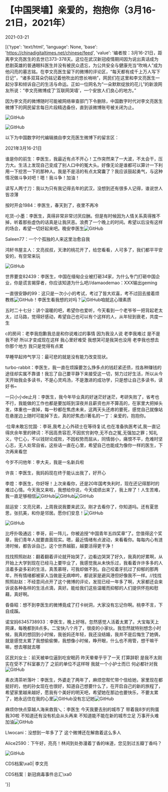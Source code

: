 # 【中国哭墙】亲爱的，抱抱你（3月16-21日，2021年）

2021-03-21

[{'type': 'text/html', 'language': None, 'base': 'https://chinadigitaltimes.net/chinese/feed', 'value': '编者按：3月16-21日，距离李文亮医生的去世已373-378天。这位在武汉新冠疫情期间因为说出真话成为悲剧英雄的普通眼科医生并没有被民众遗忘，为公共安全与健康充当“吹哨人”成为他闪亮的墓志铭。在李文亮医生留下的微博的评论区，“每天都有成千上万人写下日记”，“诸多双耳朵仍铭记着他吹出的悠长哨响”，网民们在这里和李文亮医生一起分享和倾诉自己的生活与命运。正如一位网名为“一朵默默绽放的花儿”的新浪网友所说：“李文亮微博成了‘互联网哭墙’，一个安放人们良心的地方。”

因为李文亮的微博随时可能被网络审查部门下令删除，中国数字时代对李文亮医生微博下的网民留言每日片段精选备份，直到该微博账号被关闭为止。

![GitHub](https://chinadigitaltimes.net/chinese/files/2020/03/Screenshot-2020-03-13-10.48.21.png)

![GitHub](https://chinadigitaltimes.net/chinese/files/2020/03/Screenshot-2020-03-15-11.01.33.png)

以下为中国数字时代编辑摘自李文亮医生微博下的留言区：

2021年3月16-21日

谁是你的前生：李医生，我最近有点不开心！工作突然来了一大波，不太会干，压力大。生活上发现自己变成了别人口中的冤大头。好像无论是谁都可以算计一下利用一下挖苦一下的那种人。我是不是活的有点太窝囊了？我应该鼓起勇气，与这种情况做斗争对吧！嗯！我斗争！加油！

读写人两寸刀：我以为只有我记得去年的武汉，没想到还有很多人记得，谁说世人皆凉薄

按时开会1984：李医生，春天到了，夜里不再冷

吃货-小墨：李医生，真得非常非常讨厌应酬。但是有时候因为人情关系真得推不掉，听着那些虚伪的话真是让我厌恶。浪费了一个晚上的时间。希望以后没有这样的场合，希望一切好起来吧。晚安李医生![GitHub](https://img.t.sinajs.cn/t4/appstyle/expression/ext/normal/d5/2018new_yueliang_org.png)

Saleen77：一个个孤独的人来这里治愈自我

鸿轩书屋主人：文亮叔叔，天津的桃花开了，给您看看，人可多了，我们都平平安安的，有空常来玩 

![GitHub](https://chinadigitaltimes.net/chinese/files/2021/03/image-1616275935291.png)

世界要变82439：李医生，中国在缅甸企业被打砸34家，为什么专门打砸中国企业，你是谎言揭穿者，你应该知道为什么吧//damaodemao：XXX输出geming

一直很安静的99：这只是一次小小的考试，考过了皆大欢喜，考不过回去接着烦教练![GitHub](https://img.t.sinajs.cn/t4/appstyle/expression/ext/normal/1e/2018new_taikaixin_org.png)！李医生看我想的对吗？![GitHub](https://img.t.sinajs.cn/t4/appstyle/expression/ext/normal/8f/2018new_haha_org.png)咱就这心理素质

五时二十七分：讲个温暖的吧，希望你也爱听，今天看到一个老爷爷一把背起老太太，过马路，觉得好感动，希望自己也可以有个这样的人，从年轻到衰老，共度一生

c的房间：老李我抱歉我总是和你说难过的事情 因为我没人说 老李我难过 是不是我不好 所以才变成现在这样 我心里好难受 我想哭可是我哭也没用 老李我也想去你那个地方 我只是觉得有点累

早睡早起帅气学习：最可悲的就是没有能力改变现状。

turbo-rabbit：李医生，我一直在烦躁要怎么挣多点的钱赶紧还债，找各种赚钱的途径却实属不靠谱！我忘了自己要平静下来接受这一切，努力过好生活，所以从今天开始我会多读书，不是心灵鸡汤，不是激进的成功学，只是想让自己多读书，读好书~

一只小小de止月：李医生，我今年毕业真的好迷茫好迷茫，考研失败了，省考也不行，我能做的工作也都是要加班到深夜并且薪资也并不算高的，在家里大把掉头发，体重也一直掉，每一秒都在焦虑未来，这两天头还疼的要死，感觉自己就像站在悬崖边上随时可能掉下去，真的好焦虑//著名的一丁：亲爱的，抱抱你。

·位卑未敢忘忧国·：李哥,我考上心外硕士在等待复试,也在准备执医考试,我一直记得庆余年里的碑词：不因高贵容忍,不因贫穷剥夺,无不白之冤,无强加之罪；知礼义，守仁心，不以钱财论成败，不因权势而屈从，同情弱小，痛恨不平，危难时坚心志，无人处常自省。这些话一直在心里，希望自己也能成为像你一样的医生，下次再来看您

今岁不问他年：李大夫，我是一名新兵啦

许丧：李医生，我妈妈现在终于能认出我了，好开心

李燈：李医生，你好呀！上次来看你，还是20年国考失利时，现在还记得那时的难过心情。今天我又来啦，我想给你说，今天成绩出来了，我上岸了！人生苦难，我一直足够相信![GitHub](https://img.t.sinajs.cn/t4/appstyle/expression/ext/normal/ee/2018new_beishang_org.png)![GitHub](https://img.t.sinajs.cn/t4/appstyle/expression/ext/normal/ee/2018new_beishang_org.png)![GitHub](https://img.t.sinajs.cn/t4/appstyle/expression/ext/normal/ee/2018new_beishang_org.png)

屈运安：文亮兄弟，上周我说我要来武汉。刚才去看你了，你知道吗。还有夏思思，张抗美，和你是邻居。愿你们安息！![GitHub](https://img.t.sinajs.cn/t4/appstyle/expression/ext/normal/6e/2018new_leimu_org.png)

![GitHub](https://chinadigitaltimes.net/chinese/files/2021/03/image-1616283752105.png)

比呼扑吸通远：李哥，前一阵儿，你被追授“中国青年五四奖章”了。您值得这个奖章，我们青年人就要直面现实。嗯，最近情绪有点波动，来看看你。每每内心有涟渏时候，都告诉自己，这个世界越脏，越要活得更干净！

找找照照赵赵：翻着翻着评论就开始哭了，边看边哭哭了好久，我真的好累啊，从开始上大学到现在已经马上要毕业了，我感觉我从未快乐过，我看着许许多多的人活着多姿多彩的生活，真羡慕呀，可我却做不到。自己咬着牙抗过了抑郁的那两年，所有情绪都被家人当做是无病呻吟，都说家是避风港但好像我不一样。//找找照照赵赵：不经意间点开了这个微博的评论，发现已经一年多了啊，大家都还会来诉说各种各样的生活点滴，真好。能给我们这些温暖而抑郁的人们提供怀抱和慰藉，真好啊。

昏昏昭：想不到李医生的微博竟成了打卡树洞，大家没有忘记你啊。桃李不言，下自成蹊。

诺宝妈6345738933：李医生，晚上好呀。忽然感觉人活着太累了。大宝每天上网课，每晚都到8点多。二宝快八个月了，很皮的小家伙。我忽然就特别想念小时候，我真的想回到小时候，我爸妈还年轻，我还没结婚，我并不是后悔生了她俩，就是感觉太累了我想偷偷懒，我想像小时候，睁开眼，什么也不用管，想干嘛干嘛，想去哪就去哪

区民刘女士：前天被单位逼到吃安眠药 昨天晕晕乎乎了一天 打算辞职 是我不太刚 实在受不了科室暴力了 之前的单位不这样呀 我就一个小护士而已 何必都针对我![GitHub](https://img.t.sinajs.cn/t4/appstyle/expression/ext/normal/1b/202011_liekai_org.png)

素衣清茶听落叶：李医生，外婆走了两年了，麻烦您帮忙带个信给她，家里现在都挺好的，他的孙女现在也很好，知道自己想要什么了，在开启自己的新的旅程了，希望家里越来越好，愿我有个美好的明天吧，希望她在那边也要快乐，不要太累了，她永远住在我的心里![GitHub](https://img.t.sinajs.cn/t4/appstyle/expression/ext/normal/8a/2018new_xin_org.png)没有忘记她![GitHub](https://img.t.sinajs.cn/t4/appstyle/expression/ext/normal/af/2020_hug_org.png)

麻烦你快点穿越人海来救我乀：李医生 今天我要去别的城市了 带着我8岁的狗蛋 我30啦 不知道还有没有机会从头再来 不知道能不能在新的城市立足 万事开头难 加油![GitHub](https://s.w.org/images/core/emoji/13.0.1/72x72/1f4aa.png)

Llwocani：没想到一年多了了 这个微博还在解救着这么多人

Alice2590：下午好，亮亮！林间到处弥漫着丁香的味道，您见到过五瓣丁香吗？



![GitHub](https://chinadigitaltimes.net/chinese/files/2020/03/37-150x150.jpg)

CDS档案\xa0| 李文亮

CDS档案｜新冠病毒事件总汇\xa0

'}]